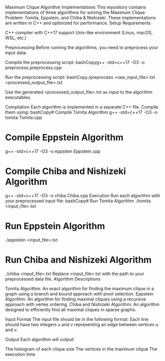 Maximum Clique Algorithm Implementations
This repository contains implementations of three algorithms for solving the Maximum Clique Problem: Tomita, Eppstein, and Chiba & Nishizeki. These implementations are written in C++ and optimized for performance.
Setup Requirements

C++ compiler with C++17 support
Unix-like environment (Linux, macOS, WSL, etc.)

Preprocessing
Before running the algorithms, you need to preprocess your input data:

Compile the preprocessing script:
bashCopyg++ -std=c++17 -O3 -o preprocess preprocess.cpp

Run the preprocessing script:
bashCopy./preprocess <raw_input_file>.txt <processed_output_file>.txt

Use the generated <processed_output_file>.txt as input to the algorithm executables.

Compilation
Each algorithm is implemented in a separate C++ file. Compile them using:
bashCopy# Compile Tomita Algorithm
g++ -std=c++17 -O3 -o tomita Tomita.cpp

# Compile Eppstein Algorithm
g++ -std=c++17 -O3 -o eppstein Eppstein.cpp

# Compile Chiba and Nishizeki Algorithm
g++ -std=c++17 -O3 -o chiba Chiba.cpp
Execution
Run each algorithm with your preprocessed input file:
bashCopy# Run Tomita Algorithm
./tomita <input_file>.txt

# Run Eppstein Algorithm
./eppstein <input_file>.txt

# Run Chiba and Nishizeki Algorithm
./chiba <input_file>.txt
Replace <input_file>.txt with the path to your preprocessed data file.
Algorithm Descriptions

Tomita Algorithm: An exact algorithm for finding the maximum clique in a graph using a branch and bound approach with pivot selection.
Eppstein Algorithm: An algorithm for finding maximal cliques using a recursive approach with vertex ordering.
Chiba and Nishizeki Algorithm: An algorithm designed to efficiently find all maximal cliques in sparse graphs.

Input Format
The input file should be in the following format:
Each line should have two integers u and v representing an edge between vertices u and v.

Output
Each algorithm will output:

The histogram of each clique size
The vertices in the maximum clique
The execution time
